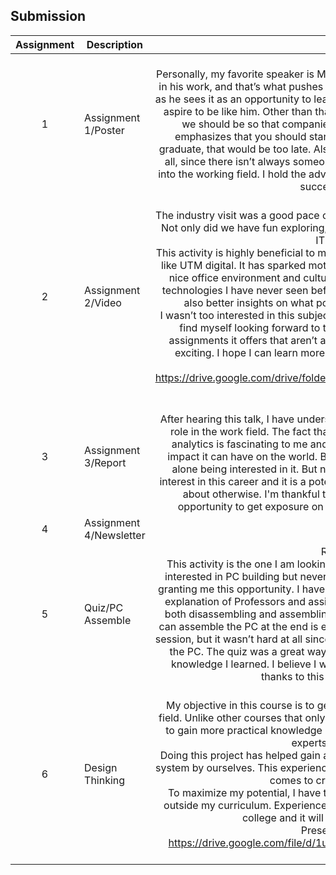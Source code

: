 ## Submission
| Assignment | Description  | Reflection |
| :-----: |  ------ | :-----: | 
| 1 | Assignment 1/Poster | Reflection 1 <br> Personally, my favorite speaker is Mr Yee in this talk. I admire his passion and interest in his work, and that’s what pushes him to success. He always welcomes challenges as he sees it as an opportunity to learn even more, and for him, learning never stops. I aspire to be like him. Other than that, he gives great advice on what kind of worker we should be so that companies like Clarity Techwork see values in us. He emphasizes that you should start working on yourself right now, not after you graduate, that would be too late. Also, self-learning is the most important skill out of all, since there isn’t always someone who can teach you, especially after you stop into the working field. I hold the advice dearly as I believe that is the key for me to be successful in the future.| 
| 2 | Assignment 2/Video | Reflection 2 <br> The industry visit was a good pace change with course mates after studying all week. Not only did we have fun exploring, we also gained knowledge of what it’s like in an IT working office. <br> This activity is highly beneficial to me as I have never experienced exploring an office like UTM digital. It has sparked motivation in me to work hard so that I will get into a nice office environment and culture like this. Not only that, the features and new technologies I have never seen before in the office have given me inspirations, and also better insights on what potential career paths I can take in the future. <br> I wasn’t too interested in this subject before but after experiencing Industry Visit 1, I find myself looking forward to this subject more because of the activities or assignments it offers that aren’t as mundane as other courses, it is practical and exciting. I hope I can learn more by having fun in similar courses in the future. <br> Video Link <br> https://drive.google.com/drive/folders/1Dq5C8PDExWydHJ8A3ihGCFXFyW6USKns?usp=sharing | 
| 3 | Assignment 3/Report | Reflection 3 <br> After hearing this talk, I have understood what analytics is and why it plays a crucial role in the work field. The fact that almost everything around us is the results of analytics is fascinating to me and it opens my eyes once I realize how big of an impact it can have on the world. Before this talk, I've never heard of analytics, let alone being interested in it. But now, thanks to the industry talk, I've developed interest in this career and it is a potential career path for me that I would never know about otherwise. I'm thankful to UTM for giving me and other students the opportunity to get exposure on the real work field even when I'm still year 1. | 
| 4 | Assignment 4/Newsletter | Reflection 4 <br>|
| 5 | Quiz/PC Assemble | Reflection Quiz <br> This activity is the one I am looking forward to the most since I have always been interested in PC building but never got experience with it. I am grateful to UTM for granting me this opportunity. I have learned a lot in this activity through the excellent explanation of Professors and assistants. Each step is explained in great details in both disassembling and assembling the PC. The small competition for groups that can assemble the PC at the end is especially fun. There was a quiz after the building session, but it wasn’t hard at all since explanations were given when we were building the PC. The quiz was a great way for me to recall and retain the information and knowledge I learned. I believe I would be able to do this personally in the future thanks to this great learning opportunity.|
| 6 | Design Thinking  | Reflection <br> My objective in this course is to get as much exposure as possible to the working field.  Unlike other courses that only teach theoretical knowledge, TIS encourages us to gain more practical knowledge by giving us opportunities to communicate with experts in the working field.<br>Doing this project has helped gain a lot of insights on the basic idea of developing a system by ourselves. This experience will help me build a stronger foundation when it comes to creating an app or website.<br>To maximize my potential, I have to be more proactive in participating in projects outside my curriculum. Experience is the most valuable thing I can get while still in college and it will help me get to where I want to.<br> Presentation Video Link <br> https://drive.google.com/file/d/1u7DF6dh4vOf2Ze3YrfGYCclLSXrBy08M/view?usp=sharing |
